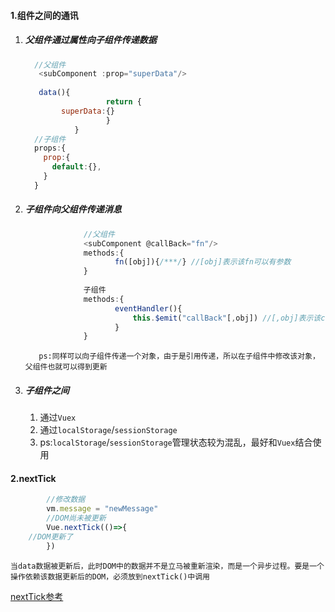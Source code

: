 #### 1.组件之间的通讯

   1. ##### 父组件通过属性向子组件传递数据

      ```javascript
      	//父组件
      	 <subComponent :prop="superData"/>
      	 
      	 data(){
      			 		return {
              superData:{}
      			 		}
      			 }
      	//子组件
      	props:{
          prop:{
            default:{},
          }
      	}
      ```

   2. ##### 子组件向父组件传递消息

        ```javascript
        			 //父组件
        			 <subComponent @callBack="fn"/>
        			 methods:{
           					fn([obj]){/***/} //[obj]表示该fn可以有参数
        			 }
        			 
        			 子组件
        			 methods:{
           					eventHandler(){
             					this.$emit("callBack"[,obj]) //[,obj]表示该callBack可以有参数
           					}
        			 }
        ```
        	 ps:同样可以向子组件传递一个对象，由于是引用传递，所以在子组件中修改该对象，父组件也就可以得到更新

   3. ##### 子组件之间

        1. 通过`Vuex`
        2. 通过`localStorage`/`sessionStorage`
        3. ps:`localStorage`/`sessionStorage`管理状态较为混乱，最好和`Vuex`结合使用

#### 2.nextTick
```javascript
		//修改数据
		vm.message = "newMessage"
		//DOM尚未被更新
		Vue.nextTick(()=>{
    //DOM更新了
		})
```

```
当data数据被更新后，此时DOM中的数据并不是立马被重新渲染，而是一个异步过程。要是一个操作依赖该数据更新后的DOM，必须放到nextTick()中调用
```

[nextTick参考](<https://segmentfault.com/a/1190000008570874>)